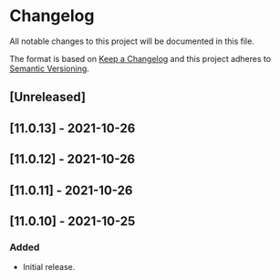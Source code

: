 # Changelog

All notable changes to this project will be documented in this file.

The format is based on [Keep a Changelog](http://keepachangelog.com/en/1.0.0/)
and this project adheres to [Semantic Versioning](http://semver.org/spec/v2.0.0.html).

## [Unreleased]

## [11.0.13] - 2021-10-26

## [11.0.12] - 2021-10-26

## [11.0.11] - 2021-10-26

## [11.0.10] - 2021-10-25
### Added

- Initial release.
